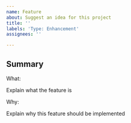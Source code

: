 ```yaml
---
name: Feature
about: Suggest an idea for this project
title: ''
labels: 'Type: Enhancement'
assignees: ''

---
```


## Summary

What:

Explain what the feature is

Why:

Explain why this feature should be implemented
